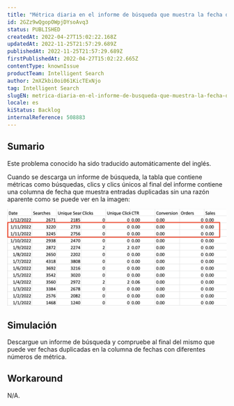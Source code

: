 ```yaml
---
title: "Métrica diaria en el informe de búsqueda que muestra la fecha duplicada"
id: 2GZz9wQgopOWpjDYsoAvq3
status: PUBLISHED
createdAt: 2022-04-27T15:02:22.168Z
updatedAt: 2022-11-25T21:57:29.689Z
publishedAt: 2022-11-25T21:57:29.689Z
firstPublishedAt: 2022-04-27T15:02:22.665Z
contentType: knownIssue
productTeam: Intelligent Search
author: 2mXZkbi0oi061KicTExNjo
tag: Intelligent Search
slugEN: metrica-diaria-en-el-informe-de-busqueda-que-muestra-la-fecha-duplicada
locale: es
kiStatus: Backlog
internalReference: 508883
---
```


## Sumario

<div class="alert alert-info">
  <p>Este problema conocido ha sido traducido automáticamente del inglés.</p>
</div>


Cuando se descarga un informe de búsqueda, la tabla que contiene métricas como búsquedas, clics y clics únicos al final del informe contiene una columna de fecha que muestra entradas duplicadas sin una razón aparente como se puede ver en la imagen:

 ![](https://raw.githubusercontent.com/vtexdocs/help-center-content/refs/heads/main/docs/es/known-issues/Intelligent%20Search/metrica-diaria-en-el-informe-de-busqueda-que-muestra-la-fecha-duplicada_1.png)



## Simulación


Descargue un informe de búsqueda y compruebe al final del mismo que puede ver fechas duplicadas en la columna de fechas con diferentes números de métrica.



## Workaround


N/A.

